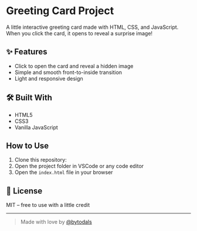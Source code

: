 # Greeting Card Project

A little interactive greeting card made with HTML, CSS, and JavaScript. When you click the card, it opens to reveal a surprise image!

## ✨ Features

- Click to open the card and reveal a hidden image
- Simple and smooth front-to-inside transition
- Light and responsive design

## 🛠️ Built With

- HTML5
- CSS3
- Vanilla JavaScript

##  How to Use

1. Clone this repository:
2. Open the project folder in VSCode or any code editor
3. Open the `index.html` file in your browser


## 📄 License

MIT – free to use with a little credit 

---

> Made with love by [@bytodals](https://github.com/bytodals) 